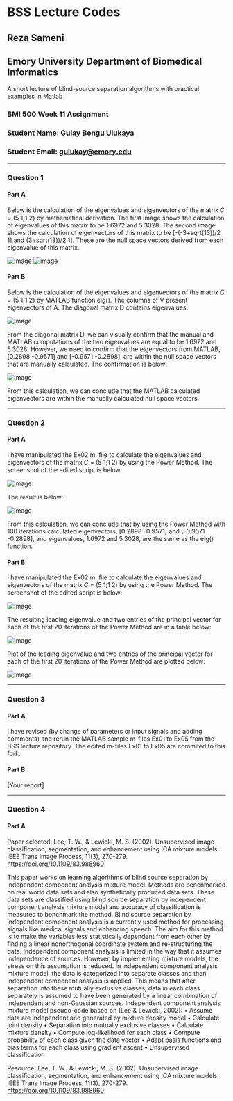 # BSS Lecture Codes
## Reza Sameni
## Emory University Department of Biomedical Informatics

A short lecture of blind-source separation algorithms with practical examples in Matlab
### BMI 500 Week 11 Assignment
### Student Name: Gulay Bengu Ulukaya
### Student Email: gulukay@emory.edu
***
### Question 1
#### Part A
Below is the calculation of the eigenvalues and eigenvectors of the matrix 𝐶 = (5 1;1 2) by mathematical derivation. 
The first image shows the calculation of eigenvalues of this matrix to be 1.6972 and 5.3028.
The second image shows the calculation of eigenvectors of this matrix to be [-(-3+sqrt(13))/2 1] and (3+sqrt(13))/2 1]. 
These are the null space vectors derived from each eigenvalue of this matrix.

![image](https://user-images.githubusercontent.com/61863714/140797215-66fdf257-21e4-4b58-9f17-1fdfe76e85e3.png)
![image](https://user-images.githubusercontent.com/61863714/140797251-1eedf3bc-cee6-44a3-af27-48c8e29abe79.png)

#### Part B
Below is the calculation of the eigenvalues and eigenvectors of the matrix 𝐶 = (5 1;1 2) by MATLAB function eig().
The columns of V present eigenvectors of A. The diagonal matrix D contains eigenvalues.

![image](https://user-images.githubusercontent.com/61863714/140797943-f5446c9a-0ea3-4851-be13-deac4ebdc244.png)

From the diagonal matrix D, we can visually confirm that the manual and MATLAB computations of the two eigenvalues are equal to be 1.6972 and 5.3028.
However, we need to confirm that the eigenvectors from MATLAB, [0.2898 -0.9571] and [-0.9571 -0.2898], are within the null space vectors that are manually calculated. The confirmation is below:

![image](https://user-images.githubusercontent.com/61863714/140797310-90d3a714-3f0b-4038-9117-b4da195dd91c.png)

From this calculation, we can conclude that the MATLAB calculated eigenvectors are within the manually calculated null space vectors.
***
### Question 2
#### Part A
I have manipulated the Ex02 m. file to calculate the eigenvalues and eigenvectors of the matrix 𝐶 = (5 1;1 2) by using the Power Method.
The screenshot of the edited script is below:

![image](https://user-images.githubusercontent.com/61863714/140798950-b4db21e9-f07f-4aa3-a709-c3631c2a2121.png)

The result is below:

![image](https://user-images.githubusercontent.com/61863714/140799091-f19289d2-efc6-4bcb-a308-52f3ea9643c4.png)

From this calculation, we can conclude that by using the Power Method with 100 iterations calculated eigenvectors, [0.2898 -0.9571] and [-0.9571 -0.2898], and eigenvalues, 1.6972 and 5.3028, are the same as the eig() function.

#### Part B
I have manipulated the Ex02 m. file to calculate the eigenvalues and eigenvectors of the matrix 𝐶 = (5 1;1 2) by using the Power Method.
The screenshot of the edited script is below:

![image](https://user-images.githubusercontent.com/61863714/140799255-8f709e27-276a-4656-800a-8d02b53db099.png)

The resulting leading eigenvalue and two entries of the principal vector for each of the first 20 iterations of the Power Method are in a table below:

![image](https://user-images.githubusercontent.com/61863714/140800383-7890b761-c2f0-4a22-9b40-2a8a649ad245.png)

Plot of the leading eigenvalue and two entries of the principal vector for each of the first 20 iterations of the Power Method are plotted below:

![image](https://user-images.githubusercontent.com/61863714/140800613-4a7d9ccd-d4af-4029-8edc-4a5fc3febf6f.png)
***
### Question 3
#### Part A
I have revised (by change of parameters or input signals and adding comments) and rerun the MATLAB sample m-files Ex01 to Ex05 from the BSS lecture repository.
The edited m-files Ex01 to Ex05 are commited to this fork.

#### Part B
[Your report] 
***
### Question 4
#### Part A
Paper selected: Lee, T. W., & Lewicki, M. S. (2002). Unsupervised image classification, segmentation, and enhancement using ICA mixture models. IEEE Trans Image Process, 11(3), 270-279. https://doi.org/10.1109/83.988960

This paper works on learning algorithms of blind source separation by independent component analysis mixture model. Methods are benchmarked on real world data sets and also synthetically produced data sets. These data sets are classified using blind source separation by independent component analysis mixture model and accuracy of classification is measured to benchmark the method.
Blind source separation by independent component analysis is a currently used method for processing signals like medical signals and enhancing speech. The aim for this method is to make the variables less statistically dependent from each other by finding a linear nonorthogonal coordinate system and re-structuring the data.
Independent component analysis is limited in the way that it assumes independence of sources. However, by implementing mixture models, the stress on this assumption is reduced. In independent component analysis mixture model, the data is categorized into separate classes and then independent component analysis is applied. This means that after separation into these mutually exclusive classes, data in each class separately is assumed to have been generated by a linear combination of independent and non-Gaussian sources. 
Independent component analysis mixture model pseudo-code based on (Lee & Lewicki, 2002):
•	Assume data are independent and generated by mixture density model
•	Calculate joint density
•	Separation into mutually exclusive classes
•	Calculate mixture density
•	Compute log-likelihood for each class
•	Compute probability of each class given the data vector
•	Adapt basis functions and bias terms for each class using gradient ascent
•	Unsupervised classification

Resource:
Lee, T. W., & Lewicki, M. S. (2002). Unsupervised image classification, segmentation, and enhancement using ICA mixture models. IEEE Trans Image Process, 11(3), 270-279. https://doi.org/10.1109/83.988960 


